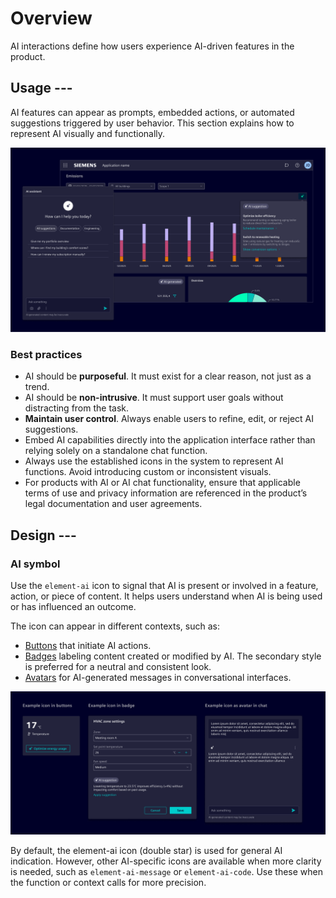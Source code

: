# Overview

AI interactions define how users experience AI-driven features in the product.

## Usage ---

AI features can appear as prompts, embedded actions, or automated suggestions triggered by user behavior.
This section explains how to represent AI visually and functionally.

![AI interactions](images/ai.png)

### Best practices

- AI should be **purposeful**. It must exist for a clear reason, not just as a trend.
- AI should be **non-intrusive**. It must support user goals without distracting from the task.
- **Maintain user control**. Always enable users to refine, edit, or reject AI suggestions.
- Embed AI capabilities directly into the application interface rather than relying solely on a standalone chat function.
- Always use the established icons in the system to represent AI functions. Avoid introducing custom or inconsistent visuals.
- For products with AI or AI chat functionality, ensure that applicable terms of use and privacy information
  are referenced in the product’s legal documentation and user agreements.

## Design ---

### AI symbol

Use the `element-ai` icon to signal that AI is present or involved in a feature, action, or piece of content.
It helps users understand when AI is being used or has influenced an outcome.

The icon can appear in different contexts, such as:

- [Buttons](../../components/buttons-menus/buttons.md) that initiate AI actions.
- [Badges](../../components/status-notifications/badges.md) labeling content created or modified by AI.
  The secondary style is preferred for a neutral and consistent look.
- [Avatars](../../components/status-notifications/avatar.md) for AI-generated messages in conversational interfaces.

![AI icon usage examples](images/ai-icon-usage.png)

By default, the element-ai icon (double star) is used for general AI indication.
However, other AI-specific icons are available when more clarity is needed, such as `element-ai-message` or
`element-ai-code`. Use these when the function or context calls for more precision.
